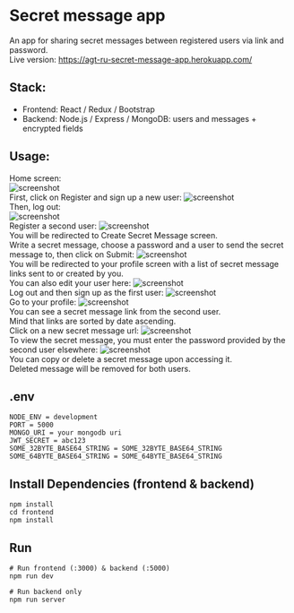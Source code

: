# Secret message app
An app for sharing secret messages between registered users via link and password.<br>
Live version: https://agt-ru-secret-message-app.herokuapp.com/

## Stack:
- Frontend: React / Redux / Bootstrap
- Backend: Node.js / Express / MongoDB: users and messages + encrypted fields

## Usage:

Home screen:<br>
![screenshot](https://github.com/agt-ru/secret-message-app/blob/main/images/1.png)<br>
First, click on Register and sign up a new user:
![screenshot](https://github.com/agt-ru/secret-message-app/blob/main/images/2.png)<br>
Then, log out:<br>
![screenshot](https://github.com/agt-ru/secret-message-app/blob/main/images/3.png)<br>
Register a second user:
![screenshot](https://github.com/agt-ru/secret-message-app/blob/main/images/4.png)<br>
You will be redirected to Create Secret Message screen.<br>
Write a secret message, choose a password and a user to send the secret message to, then click on Submit:
![screenshot](https://github.com/agt-ru/secret-message-app/blob/main/images/5.png)<br>
You will be redirected to your profile screen with a list of secret message links sent to or created by you.<br>
You can also edit your user here:
![screenshot](https://github.com/agt-ru/secret-message-app/blob/main/images/6.png)<br>
Log out and then sign up as the first user:
![screenshot](https://github.com/agt-ru/secret-message-app/blob/main/images/7.png)<br>
Go to your profile:
![screenshot](https://github.com/agt-ru/secret-message-app/blob/main/images/8.png)<br>
You can see a secret message link from the second user.<br>
Mind that links are sorted by date ascending.<br>
Click on a new secret message url:
![screenshot](https://github.com/agt-ru/secret-message-app/blob/main/images/9.png)<br>
To view the secret message, you must enter the password provided by the second user elsewhere:
![screenshot](https://github.com/agt-ru/secret-message-app/blob/main/images/10.png)<br>
You can copy or delete a secret message upon accessing it.<br>
Deleted message will be removed for both users.

## .env

```
NODE_ENV = development
PORT = 5000
MONGO_URI = your mongodb uri
JWT_SECRET = abc123
SOME_32BYTE_BASE64_STRING = SOME_32BYTE_BASE64_STRING
SOME_64BYTE_BASE64_STRING = SOME_64BYTE_BASE64_STRING
```

## Install Dependencies (frontend & backend)

```
npm install
cd frontend
npm install
```

## Run

```
# Run frontend (:3000) & backend (:5000)
npm run dev

# Run backend only
npm run server
```
